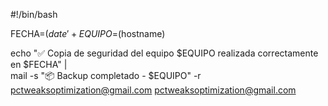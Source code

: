 #!/bin/bash

FECHA=$(date '+%Y-%m-%d %H:%M:%S')
EQUIPO=$(hostname)

echo "✅ Copia de seguridad del equipo $EQUIPO realizada correctamente en $FECHA" | \
mail -s "📦 Backup completado - $EQUIPO" -r pctweaksoptimization@gmail.com pctweaksoptimization@gmail.com
